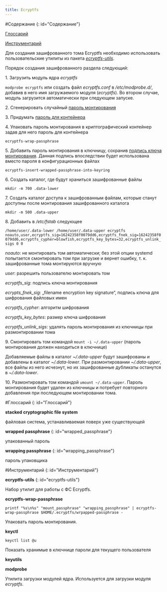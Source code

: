 ```yaml
---
title: Ecryptfs
---
```



#Содержание
{: id="Содержание"}

[Глоссарий](#Глоссарий)

[Инструментарий](#Инструментарий)

Для создания зашифрованного тома Ecryptfs необходимо использовать пользовательские утилиты из пакета [_ecryptfs-utils_](#ecryptfs-utils).

Порядок создания зашифрованного раздела следующий:

1\. Загрузить модуль ядра _ecryptfs_

  `modprobe ecryptfs` или создать файл _ecryptfs.conf_ в _/etc/modprobe.d/_, добавив в него имя загружаемого модуля (_ecryptfs_). Во втором случае, модуль загрузится автоматически при следующем запуске.

2\. Сгенерировать случайный [пароль монтирования](#wrapped_passphrase)

3\. Придумать [пароль для контейнера](#wrapping_passphrase)

4\. Упаковать пароль монтирования в криптографический контейнер задав для него пароль для контейнера

  `ecryptfs-wrap-passphrase`

5\. Добавить пароль монтирования в ключницу, сохранив [подпись ключа монтирования](). Данная подпись впоследствии будет использована вместо пароля в конфигурационных файлах

  `ecryptfs-insert-wrapped-passphrase-into-keyring`

6\. Создать каталог, где будут храниться зашифрованные файлы

  `mkdir -m 700 .data-lower`

7\. Создать каталог доступа к зашифрованным файлам, которые станут доступны после монтирования зашифрованного каталога

  `mkdir -m 500 .data-upper`

8\. Добавить в _/etc/fstab_ следующее

  `/home/user/.data-lower /home/user/.data-upper ecryptfs noauto,user,ecryptfs_sig=16242358f0079dd6,ecryptfs_fnek_sig=16242358f0079dd6,ecryptfs_cypher=blowfish,ecryptfs_key_bytes=32,ecryptfs_unlink_sigs 0 0`

  _noauto_: не монтировать том автоматически; без этой опции systemd попытается смонтировать том при загрузке и вернет ошибку, т. к. зашифрованные тома монтируются вручную

  _user_: разрешить пользователю монтировать том

  _ecryptfs_sig_: подпись ключа монтирования

  _ecrypts_fnek_sig_: „filename encryption key signature“, подпись ключа для шифрования файловых имен

  _ecryptfs_cypher_: алгоритм шифрования

  _ecryptfs_key_bytes_: размер ключа шифрования

  _ecryptfs_unlink_sigs_: удалять пароль монтирования из ключницы при размонтировании тома

9\. Смонтировать том командой `mount -i ~/.data-upper` (пароль монтирования должен находиться в ключнице)

  Добавляемые файлы в каталог _~/.data-upper_ будут зашифрованы и добавлены в каталог _~/.data-lower_. При размонтировании _~/.data-upper_, все файлы из него исчезнут, но их зашифрованные дубликаты останутся в _~/.data-lower_.

10\. Размонтировать том командой `umount ~/.data-upper`. Пароль монтирования будет удален из ключницы и потребует повторного добавления при последующем монтировании тома.

#Глоссарий
{: id="Глоссарий"}

**stacked cryptographic file system**

файловая система, устанавливаемая поверх уже существующей

**wrapped passphrase**
{: id="wrapped_passphrase"}

упакованный пароль

**wrapping passphrase**
{: id="wrapping_passphrase"}

пароль упаковщика

#Инструментарий
{: id="Инструментарий"}

**ecryptfs-utils**
{: id="ecryptfs-utils"}

Набор утилит для работы с ФС Ecryptfs.

**ecryptfs-wrap-passphrase**

`printf "%s\n%s" "mount_passphrase" "wrapping_passphrase" | ecryptfs-wrap-passphrase $HOME/.ecryptfs/wrpapped-passphrase -`

Упаковать пароль монтирования.

**keyctl**

`keyctl list @u`

Показать хранимые в ключнице пароли для текущего пользователя

**keyutils**

**modprobe**

Утилита загрузки модулей ядра. Используется для загрузки модуля _ecryptfs_.
